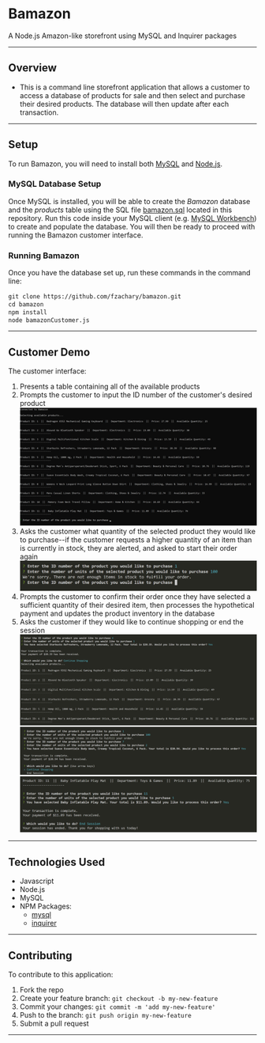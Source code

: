 # Bamazon
A Node.js Amazon-like storefront using MySQL and Inquirer packages

___

## Overview
* This is a command line storefront application that allows a customer to access a database of products for sale and then select and purchase their desired products. The database will then update after each transaction.

___

## Setup
To run Bamazon, you will need to install both [MySQL](https://dev.mysql.com/doc/refman/5.6/en/installing.html) and [Node.js](https://nodejs.org/en/download/). 

### MySQL Database Setup 
Once MySQL is installed, you will be able to create the *Bamazon* database and the *products* table using the SQL file [bamazon.sql](bamazon.sql) located in this repository. Run this code inside your MySQL client (e.g. [MySQL Workbench](https://dev.mysql.com/downloads/workbench/)) to create and populate the database. You will then be ready to proceed with running the Bamazon customer interface.

### Running Bamazon
Once you have the database set up, run these commands in the command line:

```
git clone https://github.com/fzachary/bamazon.git
cd bamazon
npm install
node bamazonCustomer.js
```

___

## Customer Demo
The customer interface:
1. Presents a table containing all of the available products 
2. Prompts the customer to input the ID number of the customer's desired product ![Table Image](Screenshot1.png)
3. Asks the customer what quantity of the selected product they would like to purchase--if the customer requests a higher quantity of an item than is currently in stock, they are alerted, and asked to start their order again ![Insufficient Quantity Image](Screenshot4.png)
4. Prompts the customer to confirm their order once they have selected a sufficient quantity of their desired item, then processes the hypothetical payment and updates the product inventory in the database
5. Asks the customer if they would like to continue shopping or end the session ![Transaction Image](Screenshot3.png) ![End Session Image 1](Screenshot5.png) ![End Session Image 2](Screenshot2.png) 

___

## Technologies Used
* Javascript
* Node.js
* MySQL
* NPM Packages:
    - [mysql](https://www.npmjs.com/package/mysql)
    - [inquirer](https://www.npmjs.com/package/inquirer)

___

## Contributing
To contribute to this application:
1. Fork the repo
2. Create your feature branch: `git checkout -b my-new-feature`
3. Commit your changes: `git commit -m 'add my-new-feature'`
4. Push to the branch: `git push origin my-new-feature`
5. Submit a pull request

___
